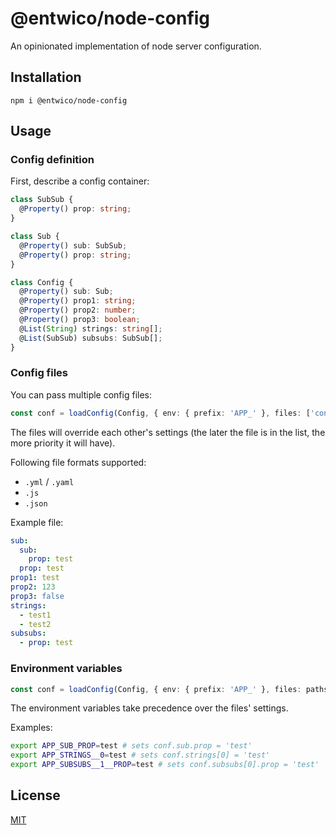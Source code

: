 # @entwico/node-config

An opinionated implementation of node server configuration.

## Installation

```
npm i @entwico/node-config
```

## Usage

### Config definition

First, describe a config container:

```ts
class SubSub {
  @Property() prop: string;
}

class Sub {
  @Property() sub: SubSub;
  @Property() prop: string;
}

class Config {
  @Property() sub: Sub;
  @Property() prop1: string;
  @Property() prop2: number;
  @Property() prop3: boolean;
  @List(String) strings: string[];
  @List(SubSub) subsubs: SubSub[];
}
```

### Config files

You can pass multiple config files:

```ts
const conf = loadConfig(Config, { env: { prefix: 'APP_' }, files: ['config.yaml'] });
```

The files will override each other's settings (the later the file is in the list, the more priority it will have).

Following file formats supported:

- `.yml` / `.yaml`
- `.js`
- `.json`

Example file:

```yml
sub:
  sub:
    prop: test
  prop: test
prop1: test
prop2: 123
prop3: false
strings:
  - test1
  - test2
subsubs:
  - prop: test
```

### Environment variables

```ts
const conf = loadConfig(Config, { env: { prefix: 'APP_' }, files: paths });
```

The environment variables take precedence over the files' settings.

Examples:

```sh
export APP_SUB_PROP=test # sets conf.sub.prop = 'test'
export APP_STRINGS__0=test # sets conf.strings[0] = 'test'
export APP_SUBSUBS__1__PROP=test # sets conf.subsubs[0].prop = 'test'
```

## License

[MIT](LICENSE)
